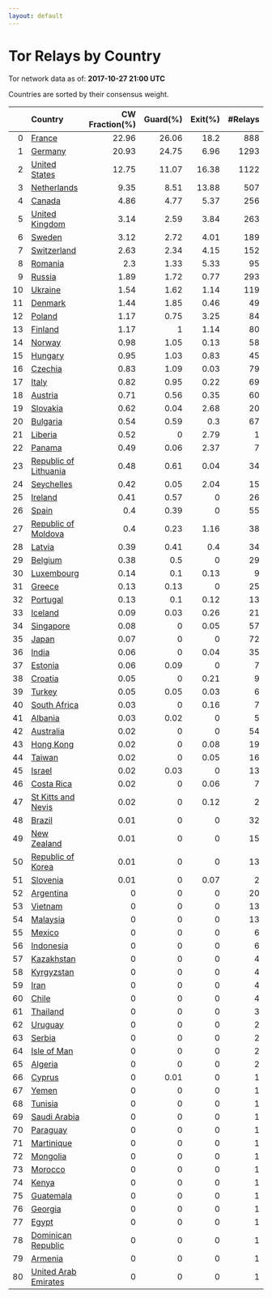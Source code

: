 ```yaml
---
layout: default
---
```



# Tor Relays by Country

Tor network data as of: **2017-10-27 21:00 UTC**

Countries are sorted by their consensus weight.

|    | Country                                                                  |   CW Fraction(%) |   Guard(%) |   Exit(%) |   #Relays |
|---:|:-------------------------------------------------------------------------|-----------------:|-----------:|----------:|----------:|
|  0 | [France](https://atlas.torproject.org/#search/country:fr)                |            22.96 |      26.06 |     18.2  |       888 |
|  1 | [Germany](https://atlas.torproject.org/#search/country:de)               |            20.93 |      24.75 |      6.96 |      1293 |
|  2 | [United States](https://atlas.torproject.org/#search/country:us)         |            12.75 |      11.07 |     16.38 |      1122 |
|  3 | [Netherlands](https://atlas.torproject.org/#search/country:nl)           |             9.35 |       8.51 |     13.88 |       507 |
|  4 | [Canada](https://atlas.torproject.org/#search/country:ca)                |             4.86 |       4.77 |      5.37 |       256 |
|  5 | [United Kingdom](https://atlas.torproject.org/#search/country:gb)        |             3.14 |       2.59 |      3.84 |       263 |
|  6 | [Sweden](https://atlas.torproject.org/#search/country:se)                |             3.12 |       2.72 |      4.01 |       189 |
|  7 | [Switzerland](https://atlas.torproject.org/#search/country:ch)           |             2.63 |       2.34 |      4.15 |       152 |
|  8 | [Romania](https://atlas.torproject.org/#search/country:ro)               |             2.3  |       1.33 |      5.33 |        95 |
|  9 | [Russia](https://atlas.torproject.org/#search/country:ru)                |             1.89 |       1.72 |      0.77 |       293 |
| 10 | [Ukraine](https://atlas.torproject.org/#search/country:ua)               |             1.54 |       1.62 |      1.14 |       119 |
| 11 | [Denmark](https://atlas.torproject.org/#search/country:dk)               |             1.44 |       1.85 |      0.46 |        49 |
| 12 | [Poland](https://atlas.torproject.org/#search/country:pl)                |             1.17 |       0.75 |      3.25 |        84 |
| 13 | [Finland](https://atlas.torproject.org/#search/country:fi)               |             1.17 |       1    |      1.14 |        80 |
| 14 | [Norway](https://atlas.torproject.org/#search/country:no)                |             0.98 |       1.05 |      0.13 |        58 |
| 15 | [Hungary](https://atlas.torproject.org/#search/country:hu)               |             0.95 |       1.03 |      0.83 |        45 |
| 16 | [Czechia](https://atlas.torproject.org/#search/country:cz)               |             0.83 |       1.09 |      0.03 |        79 |
| 17 | [Italy](https://atlas.torproject.org/#search/country:it)                 |             0.82 |       0.95 |      0.22 |        69 |
| 18 | [Austria](https://atlas.torproject.org/#search/country:at)               |             0.71 |       0.56 |      0.35 |        60 |
| 19 | [Slovakia](https://atlas.torproject.org/#search/country:sk)              |             0.62 |       0.04 |      2.68 |        20 |
| 20 | [Bulgaria](https://atlas.torproject.org/#search/country:bg)              |             0.54 |       0.59 |      0.3  |        67 |
| 21 | [Liberia](https://atlas.torproject.org/#search/country:lr)               |             0.52 |       0    |      2.79 |         1 |
| 22 | [Panama](https://atlas.torproject.org/#search/country:pa)                |             0.49 |       0.06 |      2.37 |         7 |
| 23 | [Republic of Lithuania](https://atlas.torproject.org/#search/country:lt) |             0.48 |       0.61 |      0.04 |        34 |
| 24 | [Seychelles](https://atlas.torproject.org/#search/country:sc)            |             0.42 |       0.05 |      2.04 |        15 |
| 25 | [Ireland](https://atlas.torproject.org/#search/country:ie)               |             0.41 |       0.57 |      0    |        26 |
| 26 | [Spain](https://atlas.torproject.org/#search/country:es)                 |             0.4  |       0.39 |      0    |        55 |
| 27 | [Republic of Moldova](https://atlas.torproject.org/#search/country:md)   |             0.4  |       0.23 |      1.16 |        38 |
| 28 | [Latvia](https://atlas.torproject.org/#search/country:lv)                |             0.39 |       0.41 |      0.4  |        34 |
| 29 | [Belgium](https://atlas.torproject.org/#search/country:be)               |             0.38 |       0.5  |      0    |        29 |
| 30 | [Luxembourg](https://atlas.torproject.org/#search/country:lu)            |             0.14 |       0.1  |      0.13 |         9 |
| 31 | [Greece](https://atlas.torproject.org/#search/country:gr)                |             0.13 |       0.13 |      0    |        25 |
| 32 | [Portugal](https://atlas.torproject.org/#search/country:pt)              |             0.13 |       0.1  |      0.12 |        13 |
| 33 | [Iceland](https://atlas.torproject.org/#search/country:is)               |             0.09 |       0.03 |      0.26 |        21 |
| 34 | [Singapore](https://atlas.torproject.org/#search/country:sg)             |             0.08 |       0    |      0.05 |        57 |
| 35 | [Japan](https://atlas.torproject.org/#search/country:jp)                 |             0.07 |       0    |      0    |        72 |
| 36 | [India](https://atlas.torproject.org/#search/country:in)                 |             0.06 |       0    |      0.04 |        35 |
| 37 | [Estonia](https://atlas.torproject.org/#search/country:ee)               |             0.06 |       0.09 |      0    |         7 |
| 38 | [Croatia](https://atlas.torproject.org/#search/country:hr)               |             0.05 |       0    |      0.21 |         9 |
| 39 | [Turkey](https://atlas.torproject.org/#search/country:tr)                |             0.05 |       0.05 |      0.03 |         6 |
| 40 | [South Africa](https://atlas.torproject.org/#search/country:za)          |             0.03 |       0    |      0.16 |         7 |
| 41 | [Albania](https://atlas.torproject.org/#search/country:al)               |             0.03 |       0.02 |      0    |         5 |
| 42 | [Australia](https://atlas.torproject.org/#search/country:au)             |             0.02 |       0    |      0    |        54 |
| 43 | [Hong Kong](https://atlas.torproject.org/#search/country:hk)             |             0.02 |       0    |      0.08 |        19 |
| 44 | [Taiwan](https://atlas.torproject.org/#search/country:tw)                |             0.02 |       0    |      0.05 |        16 |
| 45 | [Israel](https://atlas.torproject.org/#search/country:il)                |             0.02 |       0.03 |      0    |        13 |
| 46 | [Costa Rica](https://atlas.torproject.org/#search/country:cr)            |             0.02 |       0    |      0.06 |         7 |
| 47 | [St Kitts and Nevis](https://atlas.torproject.org/#search/country:kn)    |             0.02 |       0    |      0.12 |         2 |
| 48 | [Brazil](https://atlas.torproject.org/#search/country:br)                |             0.01 |       0    |      0    |        32 |
| 49 | [New Zealand](https://atlas.torproject.org/#search/country:nz)           |             0.01 |       0    |      0    |        15 |
| 50 | [Republic of Korea](https://atlas.torproject.org/#search/country:kr)     |             0.01 |       0    |      0    |        13 |
| 51 | [Slovenia](https://atlas.torproject.org/#search/country:si)              |             0.01 |       0    |      0.07 |         2 |
| 52 | [Argentina](https://atlas.torproject.org/#search/country:ar)             |             0    |       0    |      0    |        20 |
| 53 | [Vietnam](https://atlas.torproject.org/#search/country:vn)               |             0    |       0    |      0    |        13 |
| 54 | [Malaysia](https://atlas.torproject.org/#search/country:my)              |             0    |       0    |      0    |        13 |
| 55 | [Mexico](https://atlas.torproject.org/#search/country:mx)                |             0    |       0    |      0    |         6 |
| 56 | [Indonesia](https://atlas.torproject.org/#search/country:id)             |             0    |       0    |      0    |         6 |
| 57 | [Kazakhstan](https://atlas.torproject.org/#search/country:kz)            |             0    |       0    |      0    |         4 |
| 58 | [Kyrgyzstan](https://atlas.torproject.org/#search/country:kg)            |             0    |       0    |      0    |         4 |
| 59 | [Iran](https://atlas.torproject.org/#search/country:ir)                  |             0    |       0    |      0    |         4 |
| 60 | [Chile](https://atlas.torproject.org/#search/country:cl)                 |             0    |       0    |      0    |         4 |
| 61 | [Thailand](https://atlas.torproject.org/#search/country:th)              |             0    |       0    |      0    |         3 |
| 62 | [Uruguay](https://atlas.torproject.org/#search/country:uy)               |             0    |       0    |      0    |         2 |
| 63 | [Serbia](https://atlas.torproject.org/#search/country:rs)                |             0    |       0    |      0    |         2 |
| 64 | [Isle of Man](https://atlas.torproject.org/#search/country:im)           |             0    |       0    |      0    |         2 |
| 65 | [Algeria](https://atlas.torproject.org/#search/country:dz)               |             0    |       0    |      0    |         2 |
| 66 | [Cyprus](https://atlas.torproject.org/#search/country:cy)                |             0    |       0.01 |      0    |         1 |
| 67 | [Yemen](https://atlas.torproject.org/#search/country:ye)                 |             0    |       0    |      0    |         1 |
| 68 | [Tunisia](https://atlas.torproject.org/#search/country:tn)               |             0    |       0    |      0    |         1 |
| 69 | [Saudi Arabia](https://atlas.torproject.org/#search/country:sa)          |             0    |       0    |      0    |         1 |
| 70 | [Paraguay](https://atlas.torproject.org/#search/country:py)              |             0    |       0    |      0    |         1 |
| 71 | [Martinique](https://atlas.torproject.org/#search/country:mq)            |             0    |       0    |      0    |         1 |
| 72 | [Mongolia](https://atlas.torproject.org/#search/country:mn)              |             0    |       0    |      0    |         1 |
| 73 | [Morocco](https://atlas.torproject.org/#search/country:ma)               |             0    |       0    |      0    |         1 |
| 74 | [Kenya](https://atlas.torproject.org/#search/country:ke)                 |             0    |       0    |      0    |         1 |
| 75 | [Guatemala](https://atlas.torproject.org/#search/country:gt)             |             0    |       0    |      0    |         1 |
| 76 | [Georgia](https://atlas.torproject.org/#search/country:ge)               |             0    |       0    |      0    |         1 |
| 77 | [Egypt](https://atlas.torproject.org/#search/country:eg)                 |             0    |       0    |      0    |         1 |
| 78 | [Dominican Republic](https://atlas.torproject.org/#search/country:do)    |             0    |       0    |      0    |         1 |
| 79 | [Armenia](https://atlas.torproject.org/#search/country:am)               |             0    |       0    |      0    |         1 |
| 80 | [United Arab Emirates](https://atlas.torproject.org/#search/country:ae)  |             0    |       0    |      0    |         1 |